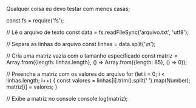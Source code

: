 Qualquer coisa eu devo testar com menos casas;

const fs = require('fs');

// Lê o arquivo de texto
const data = fs.readFileSync('arquivo.txt', 'utf8');

// Separa as linhas do arquivo
const linhas = data.split('\n');

// Cria uma matriz vazia com o tamanho especificado
const matriz = Array.from({length: linhas.length}, () => 
                   Array.from({length: 85}, () => 0));

// Preenche a matriz com os valores do arquivo
for (let i = 0; i < linhas.length; i++) {
  const valores = linhas[i].trim().split(' ').map(Number);
  matriz[i] = valores;
}

// Exibe a matriz no console
console.log(matriz);

